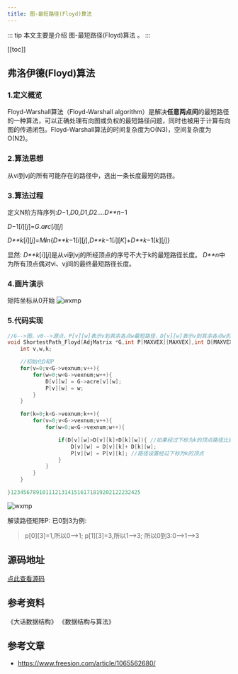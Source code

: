 ```yaml
---
title: 图-最短路径(Floyd)算法
---
```


::: tip
本文主要是介绍 图-最短路径(Floyd)算法 。
:::

[[toc]]

## 弗洛伊德(Floyd)算法

### 1.定义概览

Floyd-Warshall算法（Floyd-Warshall algorithm）是解决**任意两点间**的最短路径的一种算法，可以正确处理有向图或负权的最短路径问题，同时也被用于计算有向图的传递闭包。Floyd-Warshall算法的时间复杂度为O(N3)，空间复杂度为O(N2)。

### 2.算法思想

从vi到vj的所有可能存在的路径中，选出一条长度最短的路径。

### 3.算法过程

定义N阶方阵序列:*D*−1,*D*0,*D*1,*D*2....*D**n*−1

*D*−1[*i*][*j*]=*G*.*a**r**c*[*i*][*j*]

*D**k*[*i*][*j*]=*M**i**n*{*D**k*−1[*i*][*j*],*D**k*−1[*i*][*K*]+*D**k*−1[*k*][*j*]}

显然: *D**k*[*i*][*j*]是从vi到vj的所经顶点的序号不大于k的最短路径长度。
*D**n*中为所有顶点偶对vi、vj间的最终最短路径长度。

### 4.画片演示

矩阵坐标从0开始
<img class= "zoom-custom-imgs" :src="$withBase('/assets/img/algorithm/basic/shortestpath-3.png')" alt="wxmp">

### 5.代码实现

```c
//G-->图，v0-->源点，P[v][w]表示v到其余各点w最短路径，D[v][w]表示v到其余各点w的带权路径长度和 
void ShortestPath_Floyd(AdjMatrix *G,int P[MAXVEX][MAXVEX],int D[MAXVEX][MAXVEX]){
    int v,w,k;

    //初始化D和P 
    for(v=0;v<G->vexnum;v++){
        for(w=0;w<G->vexnum;w++){
            D[v][w] = G->acre[v][w];
            P[v][w] = w; 
        }
    }

    for(k=0;k<G->vexnum;k++){
        for(v=0;v<G->vexnum;v++){
            for(w=0;w<G->vexnum;w++){

                if(D[v][w]>D[v][k]+D[k][w]){ //如果经过下标为k的顶点路径比原两点间的路径更短，则更新 
                    D[v][w] = D[v][k]+ D[k][w];
                    P[v][w] = P[v][k]; //路径设置经过下标为k的顶点 
                }
            }
        }
    }

}12345678910111213141516171819202122232425
```

<img class= "zoom-custom-imgs" :src="$withBase('/assets/img/algorithm/basic/shortestpath-4.png')" alt="wxmp">

解读路径矩阵P:
已0到3为例:

> p[0][3]=1,所以0–>1;
> p[1][3]=3,所以1–>3;
> 所以0到3:0–>1–>3

## 源码地址

[点此查看源码](https://github.com/hsc396612325/Blog/tree/master/text19)

## 参考资料
《大话数据结构》
《数据结构与算法》


## 参考文章
* https://www.freesion.com/article/1065562680/